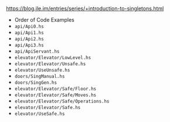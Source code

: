 https://blog.jle.im/entries/series/+introduction-to-singletons.html

- Order of Code Examples
- `api/Api0.hs`
- `api/Api1.hs`
- `api/Api2.hs`
- `api/Api3.hs`
- `api/ApiServant.hs`
- `elevator/Elevator/LowLevel.hs`
- `elevator/Elevator/Unsafe.hs`
- `elevator/UseUnsafe.hs`
- `doors/SingManual.hs`
- `doors/SingGen.hs`
- `elevator/Elevator/Safe/Floor.hs`
- `elevator/Elevator/Safe/Moves.hs`
- `elevator/Elevator/Safe/Operations.hs`
- `elevator/Elevator/Safe.hs`
- `elevator/UseSafe.hs`
